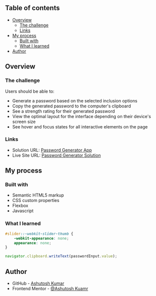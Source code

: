 ## Table of contents

- [Overview](#overview)
  - [The challenge](#the-challenge)
  - [Links](#links)
- [My process](#my-process)
  - [Built with](#built-with)
  - [What I learned](#what-i-learned)
- [Author](#author)

## Overview

### The challenge

Users should be able to:

- Generate a password based on the selected inclusion options
- Copy the generated password to the computer's clipboard
- See a strength rating for their generated password
- View the optimal layout for the interface depending on their device's screen size
- See hover and focus states for all interactive elements on the page

### Links

- Solution URL: [Password Generator App](https://github.com/Developer-Ashutosh/Password-Generator)
- Live Site URL: [Password Generator Solution]()

## My process

### Built with

- Semantic HTML5 markup
- CSS custom properties
- Flexbox
- Javascript

### What I learned

```css
#slider::-webkit-slider-thumb {
    -webkit-appearance: none;
    appearance: none;
}
```

```js
navigator.clipboard.writeText(passwordInput.value);
```

## Author

- GitHub - [Ashutosh Kumar](https://www.github.com/Developer-Ashutosh/)
- Frontend Mentor - [@Ashutosh Kuamr](https://www.frontendmentor.io/profile/yourusername)
